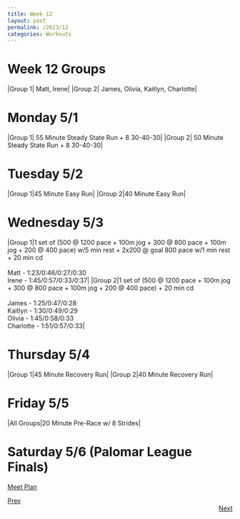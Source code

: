 ```yaml
---
title: Week 12
layout: post
permalink: /2023/12
categories: Workouts
---
```



# Week 12 Groups

|Group 1| Matt, Irene|
|Group 2| James, Olivia, Kaitlyn, Charlotte|

# Monday 5/1

|Group 1| 55 Minute Steady State Run + 8 30-40-30|
|Group 2| 50 Minute Steady State Run + 8 30-40-30|

# Tuesday 5/2

|Group 1|45 Minute Easy Run|
|Group 2|40 Minute Easy Run| 

# Wednesday 5/3 

|Group 1|1 set of (500 @ 1200 pace + 100m jog + 300 @ 800 pace + 100m jog + 200 @ 400 pace) w/5 min rest + 2x200 @ goal 800 pace w/1 min rest + 20 min cd <br><br> Matt - 1:23/0:46/0:27/0:30 <br> Irene - 1:45/0:57/0:33/0:37| 
|Group 2|1 set of (500 @ 1200 pace + 100m jog + 300 @ 800 pace + 100m jog + 200 @ 400 pace) + 20 min cd <br><br> James - 1:25/0:47/0:28 <br> Kaitlyn - 1:30/0:49/0:29 <br> Olivia - 1:45/0:58/0:33 <br> Charlotte - 1:51/0:57/0:33|

# Thursday 5/4

|Group 1|45 Minute Recovery Run|
|Group 2|40 Minute Recovery Run| 

# Friday 5/5 

|All Groups|20 Minute Pre-Race w/ 8 Strides|

# Saturday 5/6 (Palomar League Finals)

[Meet Plan]({{site.baseurl}}/2023/PLF)


<div style="text-align: left"> <a href="{{site.baseurl}}/2023/11">Prev</a></div> 
<div style="text-align: right"> <a href="{{site.baseurl}}/2023/13">Next</a></div>